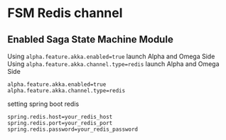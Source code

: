 # FSM Redis channel
## Enabled Saga State Machine Module

Using `alpha.feature.akka.enabled=true` launch Alpha and Omega Side 
Using `alpha.feature.akka.channel.type=redis` launch Alpha and Omega Side 

```properties
alpha.feature.akka.enabled=true
alpha.feature.akka.channel.type=redis
```

setting spring boot redis
```
spring.redis.host=your_redis_host
spring.redis.port=your_redis_port
spring.redis.password=your_redis_password
```
